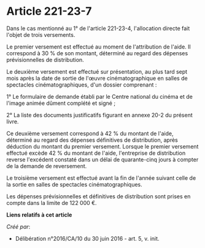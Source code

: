 # Article 221-23-7

Dans le cas mentionné au 1° de l'article 221-23-4, l'allocation directe fait l'objet de trois versements.

Le premier versement est effectué au moment de l'attribution de l'aide. Il correspond à 30 % de son montant, déterminé au
regard des dépenses prévisionnelles de distribution.

Le deuxième versement est effectué sur présentation, au plus tard sept mois après la date de sortie de l'œuvre
cinématographique en salles de spectacles cinématographiques, d'un dossier comprenant :

1° Le formulaire de demande établi par le Centre national du cinéma et de l'image animée dûment complété et signé ;

2° La liste des documents justificatifs figurant en annexe 20-2 du présent livre.

Ce deuxième versement correspond à 42 % du montant de l'aide, déterminé au regard des dépenses définitives de distribution,
après déduction du montant du premier versement. Lorsque le premier versement effectué excède 42 % du montant de l'aide,
l'entreprise de distribution reverse l'excédent constaté dans un délai de quarante-cinq jours à compter de la demande de
reversement.

Le troisième versement est effectué avant la fin de l'année suivant celle de la sortie en salles de spectacles
cinématographiques.

Les dépenses prévisionnelles et définitives de distribution sont prises en compte dans la limite de 122 000 €.

**Liens relatifs à cet article**

_Créé par_:

  - Délibération n°2016/CA/10 du 30 juin 2016 - art. 5, v. init.

